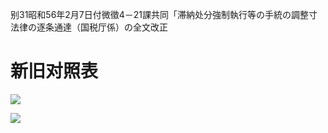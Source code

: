 别31昭和56年2月7日付微徵4－21課共同「滞納处分強制執行等の手統の調整寸法律の逐条通達（国税厅係）の全文改正

# 新旧对照表

![](https://www.nta.go.jp/tmp/a3b1422c-10e6-4e2c-bd62-5a5715fcd926/images/f252f8a1f03eb75fa91d2ec2e3d9a0dcb33e6d808dd4cfb6f43d0e004754ef76.jpg)

![](https://www.nta.go.jp/tmp/a3b1422c-10e6-4e2c-bd62-5a5715fcd926/images/fcf6dc7c363f0eed354b0eeb454ab46e674a1ef719dcb67380adc64c5dc7e542.jpg)